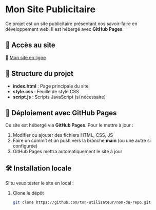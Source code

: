  # Mon Site Publicitaire  

Ce projet est un site publicitaire présentant nos savoir-faire en développement web. Il est hébergé avec **GitHub Pages**.  

## 🔗 Accès au site  
🔗 [Mon site en ligne](https://choubebebakon.github.io/développement-webBMA/)  

## 📂 Structure du projet  
- **index.html** : Page principale du site  
- **style.css** : Feuille de style CSS  
- **script.js** : Scripts JavaScript (si nécessaire)  

## 🚀 Déploiement avec GitHub Pages  
Ce site est hébergé via **GitHub Pages**. Pour le mettre à jour :  
1. Modifier ou ajouter des fichiers HTML, CSS, JS  
2. Faire un commit et un push vers la branche **main** (ou une autre si configurée)  
3. GitHub Pages mettra automatiquement le site à jour  

## 🛠️ Installation locale  
Si tu veux tester le site en local :  
1. Clone le dépôt  
   ```sh
   git clone https://github.com/ton-utilisateur/nom-du-repo.git
